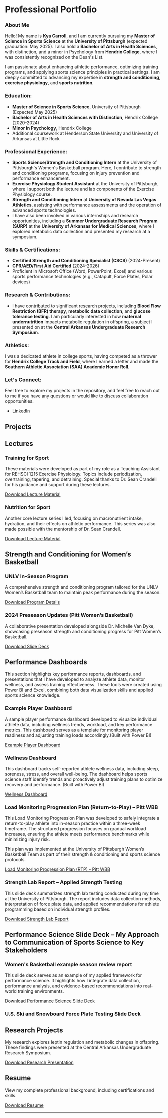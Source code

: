 
# Professional Portfolio
### About Me

Hello! My name is **Kya Carroll**, and I am currently pursuing my **Master of Science in Sports Science** at the **University of Pittsburgh** (expected graduation: May 2025). I also hold a **Bachelor of Arts in Health Sciences**, with distinction, and a minor in Psychology from **Hendrix College**, where I was consistently recognized on the Dean's List.

I am passionate about enhancing athletic performance, optimizing training programs, and applying sports science principles in practical settings. I am deeply committed to advancing my expertise in **strength and conditioning**, **exercise physiology**, and **sports nutrition**.

### Education:
- **Master of Science in Sports Science**, University of Pittsburgh (Expected May 2025)
- **Bachelor of Arts in Health Sciences with Distinction**, Hendrix College (2020-2024)
- **Minor in Psychology**, Hendrix College
- Additional coursework at Henderson State University and University of Arkansas at Little Rock

### Professional Experience:
- **Sports Science/Strength and Conditioning Intern** at the University of Pittsburgh's Women's Basketball program. Here, I contribute to strength and conditioning programs, focusing on injury prevention and performance enhancement.
- **Exercise Physiology Student Assistant** at the University of Pittsburgh, where I support both the lecture and lab components of the Exercise Physiology course.
- **Strength and Conditioning Intern** at **University of Nevada Las Vegas Athletics**, assisting with performance assessments and the operation of advanced sports technologies.
- I have also been involved in various internships and research opportunities, including a **Summer Undergraduate Research Program (SURP)** at the **University of Arkansas for Medical Sciences**, where I explored metabolic data collection and presented my research at a symposium.

### Skills & Certifications:
- **Certified Strength and Conditioning Specialist (CSCS)** (2024-Present)
- **CPR/AED/First Aid Certified** (2024-2026)
- Proficient in Microsoft Office (Word, PowerPoint, Excel) and various sports performance technologies (e.g., Catapult, Force Plates, Polar devices)

### Research & Contributions:
- I have contributed to significant research projects, including **Blood Flow Restriction (BFR) therapy**, **metabolic data collection**, and **glucose tolerance testing**. I am particularly interested in how **maternal undernutrition** impacts metabolic regulation in offspring, a subject I presented on at the **Central Arkansas Undergraduate Research Symposium**.

### Athletics:
I was a dedicated athlete in college sports, having competed as a thrower for **Hendrix College Track and Field**, where I earned a letter and made the **Southern Athletic Association (SAA) Academic Honor Roll**.

### Let's Connect:
Feel free to explore my projects in the repository, and feel free to reach out to me if you have any questions or would like to discuss collaboration opportunities.

- [LinkedIn](https://www.linkedin.com/in/kyacarroll/)

## Projects

## Lectures
### Training for Sport
These materials were developed as part of my role as a Teaching Assistant for REHSCI 1215 Exercise Physiology. Topics include periodization, overtraining, tapering, and detraining. Special thanks to Dr. Sean Crandell for his guidance and support during these lectures.

[Download Lecture Material](https://github.com/kyac21/Professional-Portfolio-/blob/cce876a13c41855c1b05ca835b7f3b9f0957eb1e/15.%20KA%20CH%2016%20Training%20for%20sport%20copy.pdf?raw=true)

### Nutrition for Sport
Another core lecture series I led, focusing on macronutrient intake, hydration, and their effects on athletic performance. This series was also made possible with the mentorship of Dr. Sean Crandell.

[Download Lecture Material](./17.KA_CH_17b_Nutrition_for_sport_copy.pdf?raw=true)

## Strength and Conditioning for Women’s Basketball
### UNLV In-Season Program
A comprehensive strength and conditioning program tailored for the UNLV Women’s Basketball team to maintain peak performance during the season.

[Download Program Details](./Women's_Hoops_In_season_Program_UNLV.xlsx?raw=true)

### 2024 Preseason Updates (Pitt Women’s Basketball)
A collaborative presentation developed alongside Dr. Michelle Van Dyke, showcasing preseason strength and conditioning progress for Pitt Women’s Basketball.

[Download Slide Deck](./2024_Preseason_Updates_PITT_WBB_copy.pptx?raw=true)

## Performance Dashboards
This section highlights key performance reports, dashboards, and presentations that I have developed to analyze athlete data, monitor wellness, and assess training effectiveness. These tools were created using Power BI and Excel, combining both data visualization skills and applied sports science knowledge. 

### Example Player Dashboard
A sample player performance dashboard developed to visualize individual athlete data, including wellness trends, workload, and key performance metrics. This dashboard serves as a template for monitoring player readiness and adjusting training loads accordingly.(Built with Power BI)

[Example Player Dashboard](./Example_Player_Dashbord.pdf?raw=true)

### Wellness Dashboard
This dashboard tracks self-reported athlete wellness data, including sleep, soreness, stress, and overall well-being. The dashboard helps sports science staff identify trends and proactively adjust training plans to optimize recovery and performance. (Built with Power BI)


[Wellness Dashboard](./Wellness_Dashboard.pdf?raw=true)

### Load Monitoring Progression Plan (Return-to-Play) – Pitt WBB
This Load Monitoring Progression Plan was developed to safely integrate a return-to-play athlete into in-season practice within a three-week timeframe. The structured progression focuses on gradual workload increases, ensuring the athlete meets performance benchmarks while minimizing injury risk.

This plan was implemented at the University of Pittsburgh Women’s Basketball Team as part of their strength & conditioning and sports science protocols.

[Load Monitoring Progression Plan (RTP) - Pitt WBB](./Load_Monitoring_Progression_Plan_RTP.xlsx?raw=true)

### Strength Lab Report – Applied Strength Testing
This slide deck summarizes strength lab testing conducted during my time at the University of Pittsburgh. The report includes data collection methods, interpretation of force plate data, and applied recommendations for athlete programming based on individual strength profiles.

[Download Strength Lab Report](./Strength_Lab_Report.pptx?raw=true)

## Performance Science Slide Deck – My Approach to Communication of Sports Science to Key Stakeholders
### Women's Basketball example season review report
This slide deck serves as an example of my applied framework for performance science. It highlights how I integrate data collection, performance analysis, and evidence-based recommendations into real-world training environments. 

[Download Performance Science Slide Deck](./Performance_Scientist_Slide_Deck.pdf?raw=true)

### U.S. Ski and Snowboard Force Plate Testing Slide Deck





## Research Projects
My research explores leptin regulation and metabolic changes in offspring. These findings were presented at the Central Arkansas Undergraduate Research Symposium.

[Download Research Presentation](./CarrollKya2023.pptx?raw=true)

## Resume
View my complete professional background, including certifications and skills.

[Download Resume](./Resume-Kya-Carroll-Indiana-Fever.pdf?raw=true)

---
